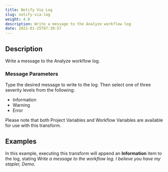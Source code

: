 ```yaml
---
title: Notify Via Log
slug: notify-via-log
weight: 4.0
description: Write a message to the Analyze workflow log
date: 2022-01-25T07:39:57
---
```



## Description


Write a message to the Analyze workflow log.



### Message Parameters


Type the desired message to write to the log. Then select one of three severity levels from the following:


* Information
* Warning
* Error

Please note that both Project Variables and Workflow Variables are available for use with this transform.


## Examples


In this example, executing this transform will append an **Information** item to the log, stating *Write a message to the workflow log. I believe you have my stapler, Demo.*

